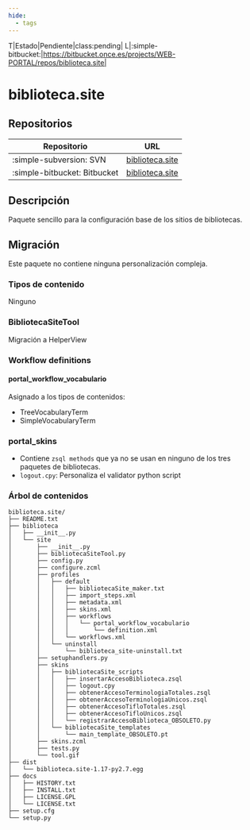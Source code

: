 ```yaml
---
hide:
  - tags
---
```


T|Estado|Pendiente|class:pending|
L|:simple-bitbucket:|https://bitbucket.once.es/projects/WEB-PORTAL/repos/biblioteca.site|
# biblioteca.site


## Repositorios

| Repositorio                  | URL                                                                                 |
| ---------------------------- | ----------------------------------------------------------------------------------- |
| :simple-subversion: SVN      | [biblioteca.site](https://evosvn.evonceib.local/svn/webs/empleado/biblioteca.site)  |
| :simple-bitbucket: Bitbucket | [biblioteca.site](ssh://git@bitbucket.once.es:7999/web-portal/biblioteca.site.git)  |

## Descripción

Paquete sencillo para la configuración base de los sitios de bibliotecas.

## Migración

Este paquete no contiene ninguna personalización compleja.

### Tipos de contenido

Ninguno

### BibliotecaSiteTool

Migración a HelperView

### Workflow definitions

#### portal_workflow_vocabulario

Asignado a los tipos de contenidos:

- TreeVocabularyTerm
- SimpleVocabularyTerm

### portal_skins

- Contiene ``zsql methods`` que ya no se usan en ninguno de los tres paquetes de bibliotecas.
- ``logout.cpy``: Personaliza el validator python script


### Árbol de contenidos
```
biblioteca.site/
├── README.txt
├── biblioteca
│   ├── __init__.py
│   └── site
│       ├── __init__.py
│       ├── bibliotecaSiteTool.py
│       ├── config.py
│       ├── configure.zcml
│       ├── profiles
│       │   ├── default
│       │   │   ├── bibliotecaSite_maker.txt
│       │   │   ├── import_steps.xml
│       │   │   ├── metadata.xml
│       │   │   ├── skins.xml
│       │   │   ├── workflows
│       │   │   │   └── portal_workflow_vocabulario
│       │   │   │       └── definition.xml
│       │   │   └── workflows.xml
│       │   └── uninstall
│       │       └── biblioteca_site-uninstall.txt
│       ├── setuphandlers.py
│       ├── skins
│       │   ├── bibliotecaSite_scripts
│       │   │   ├── insertarAccesoBiblioteca.zsql
│       │   │   ├── logout.cpy
│       │   │   ├── obtenerAccesoTerminologiaTotales.zsql
│       │   │   ├── obtenerAccesoTerminologiaUnicos.zsql
│       │   │   ├── obtenerAccesoTifloTotales.zsql
│       │   │   ├── obtenerAccesoTifloUnicos.zsql
│       │   │   └── registrarAccesoBiblioteca_OBSOLETO.py
│       │   └── bibliotecaSite_templates
│       │       └── main_template_OBSOLETO.pt
│       ├── skins.zcml
│       ├── tests.py
│       └── tool.gif
├── dist
│   └── biblioteca.site-1.17-py2.7.egg
├── docs
│   ├── HISTORY.txt
│   ├── INSTALL.txt
│   ├── LICENSE.GPL
│   └── LICENSE.txt
├── setup.cfg
└── setup.py
``` 